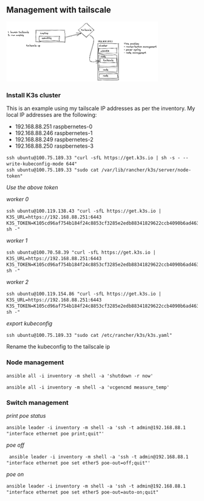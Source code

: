 ## Management with tailscale

<img src="../images/ts.png" width="400px" />

### Install K3s cluster

This is an example using my tailscale IP addresses as per the inventory. My local IP addresses are the following:
- 192.168.88.251 raspbernetes-0
- 192.168.88.246 raspbernetes-1
- 192.168.88.249 raspbernetes-2
- 192.168.88.250 raspbernetes-3

```
ssh ubuntu@100.75.189.33 "curl -sfL https://get.k3s.io | sh -s - --write-kubeconfig-mode 644"
ssh ubuntu@100.75.189.33 "sudo cat /var/lib/rancher/k3s/server/node-token"
```

_Use the above token_


_worker 0_
```
ssh ubuntu@100.119.138.43 "curl -sfL https://get.k3s.io | K3S_URL=https://192.168.88.251:6443 K3S_TOKEN=K105cd96af754b184f24c8853cf3285e2edb88341829622ccb4090b6ad463eb2980::server:4db20faec91585300d834ef9e5d52dce sh -"
```

_worker 1_
```
ssh ubuntu@100.70.58.39 "curl -sfL https://get.k3s.io | K3S_URL=https://192.168.88.251:6443 K3S_TOKEN=K105cd96af754b184f24c8853cf3285e2edb88341829622ccb4090b6ad463eb2980::server:4db20faec91585300d834ef9e5d52dce sh -"
```

_worker 2_
```
ssh ubuntu@100.119.154.86 "curl -sfL https://get.k3s.io | K3S_URL=https://192.168.88.251:6443 K3S_TOKEN=K105cd96af754b184f24c8853cf3285e2edb88341829622ccb4090b6ad463eb2980::server:4db20faec91585300d834ef9e5d52dce sh -"
```

_export kubeconfig_

```
ssh ubuntu@100.75.189.33 "sudo cat /etc/rancher/k3s/k3s.yaml"
```

Rename the kubeconfig to the tailscale ip

### Node management

```
ansible all -i inventory -m shell -a 'shutdown -r now'
```
```
ansible all -i inventory -m shell -a 'vcgencmd measure_temp'
```

### Switch management

_print poe status_
```
ansible leader -i inventory -m shell -a 'ssh -t admin@192.168.88.1 "interface ethernet poe print;quit"'
```
_poe off_
```
 ansible leader -i inventory -m shell -a 'ssh -t admin@192.168.88.1 "interface ethernet poe set ether5 poe-out=off;quit"'
```
_poe on_
```
ansible leader -i inventory -m shell -a 'ssh -t admin@192.168.88.1 "interface ethernet poe set ether5 poe-out=auto-on;quit"
```
